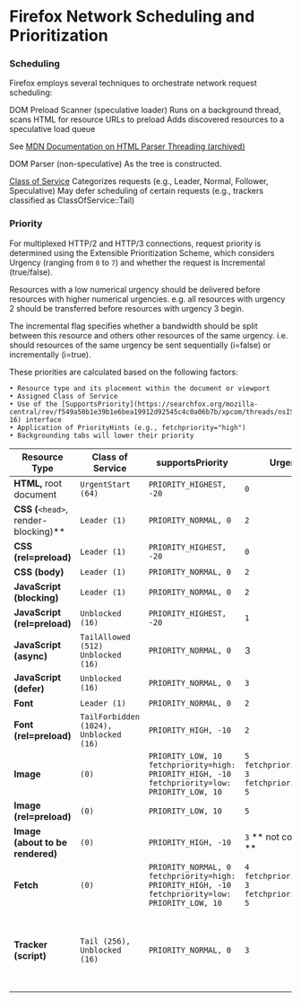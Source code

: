 # Firefox Network Scheduling and Prioritization

### Scheduling
Firefox employs several techniques to orchestrate network request scheduling:

DOM Preload Scanner (speculative loader)
    Runs on a background thread, scans HTML for resource URLs to preload
    Adds discovered resources to a speculative load queue

See [MDN Documentation on HTML Parser Threading (archived)](https://web.archive.org/web/20201021003137/https://developer.mozilla.org/en-US/docs/Mozilla/Gecko/HTML_parser_threading)

DOM Parser (non-speculative)
    As the tree is constructed.

[Class of Service](https://searchfox.org/mozilla-central/rev/f549a50b1e39b1e6bea19912d92545c4c0a06b7b/netwerk/base/nsIClassOfService.idl#7-15)
    Categorizes requests (e.g., Leader, Normal, Follower, Speculative)
    May defer scheduling of certain requests (e.g., trackers classified as ClassOfService::Tail)
    
### Priority
For multiplexed HTTP/2 and HTTP/3 connections, request priority is determined using the Extensible Prioritization Scheme, which considers Urgency (ranging from `0` to `7`) and whether the request is Incremental (true/false).

Resources with a low numerical urgency should be delivered before resources with higher numerical urgencies. e.g. all resources with urgency 2 should be transferred before resources with urgency 3 begin. 

The incremental flag specifies whether a bandwidth should be split between this resource and others other resources of the same urgency. i.e. should resources of the same urgency be sent sequentially (i=false) or incrementally (i=true).

 These priorities are calculated based on the following factors:

    • Resource type and its placement within the document or viewport
    • Assigned Class of Service
    • Use of the [SupportsPriority](https://searchfox.org/mozilla-central/rev/f549a50b1e39b1e6bea19912d92545c4c0a06b7b/xpcom/threads/nsISupportsPriority.idl#8-16) interface
    • Application of PriorityHints (e.g., fetchpriority="high")
    • Backgrounding tabs will lower their priority



| Resource Type                                    | Class of Service | supportsPriority | Urgency | Incremental | Notes                               |
| ------------------------------------------------ | ---------------- | ---------------- | ------- | ----------- | ----------------------------------- |
| **HTML,** root document                          | `UrgentStart (64)` | `PRIORITY_HIGHEST, -20` | `0`     | `true`        |                                     |
| **CSS (**`<head>`, render-blocking)\*\*          | `Leader (1)`       | `PRIORITY_NORMAL, 0`  |   `2`    | `false`     |                                     |
| **CSS (rel=preload)**                            | `Leader (1)`       | `PRIORITY_HIGHEST, -20` | `0` | `false`         |                                   |
| **CSS (body)**                                   | `Leader (1)`       | `PRIORITY_NORMAL, 0`  |   `2`    | `false`         |                                   |
| **JavaScript (blocking)**                        | `Leader (1)`       | `PRIORITY_NORMAL, 0` |  `2`  | `false`     |                                     |
| **JavaScript (rel=preload)**                     | `Unblocked (16)`   | `PRIORITY_HIGHEST, -20` | `1`  |`false`          |                                  |
| **JavaScript (async)**                           | `TailAllowed (512) Unblocked (16)` | `PRIORITY_NORMAL, 0` | 3 |  `false`     |                                     |
| **JavaScript (defer)**                           | `Unblocked (16)` | `PRIORITY_NORMAL, 0` | `3` | `false`     |     |
| **Font**                                         | `Leader (1)` |  `PRIORITY_NORMAL, 0` | `2`     |  `false`   |     |
| **Font (rel=preload)**                           | `TailForbidden (1024),  Unblocked (16)` |`PRIORITY_HIGH, -10` |  `2`| `false`     |                                   |
| **Image**                                        | `(0)`            |  `PRIORITY_LOW, 10`<br>`fetchpriority=high: PRIORITY_HIGH, -10` <br>`fetchpriority=low: PRIORITY_LOW, 10`        |`5`<br>`fetchpriority=high: 3`<br>`fetchpriority=low: 5`| `true`      |  |
| **Image (rel=preload)**                          |     `(0)`         |  `PRIORITY_LOW, 10`     | `5`  | `true`     |                                     |
| **Image (about to be rendered)**                             |    `(0)`           |   `PRIORITY_HIGH, -10`      |  `3` ** not confirmed **    | `true`     | See:  image_layout_network_priority |
| **Fetch**                                        |    `(0)`         |  `PRIORITY_NORMAL, 0`<br>`fetchpriority=high: PRIORITY_HIGH, -10` <br>`fetchpriority=low: PRIORITY_LOW, 10`| `4`<br>`fetchpriority=high: 3`<br>`fetchpriority=low: 5`   | `false`     |                                     |
| **Tracker (script)**                                         | `Tail (256), Unblocked (16)`     | `PRIORITY_NORMAL, 0`   |  `3`  |  Request is tailed, i.e. deferred by a constant * number of pending requests |

